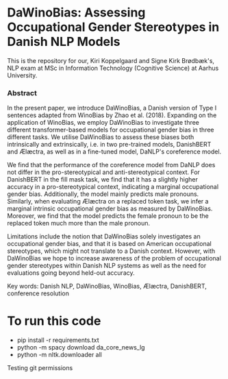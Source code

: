# DaWinoBias: Assessing Occupational Gender Stereotypes in Danish NLP Models

This is the repository for our, Kiri Koppelgaard and Signe Kirk Brødbæk's, NLP exam at MSc in Information Technology (Cognitive Science) at Aarhus University. 

### Abstract
In the present paper, we introduce DaWinoBias, a Danish version of Type I sentences adapted from WinoBias by Zhao et al. (2018). Expanding on the application of WinoBias, we employ DaWinoBias to investigate three different transformer-based models for occupational gender bias in three different tasks. We utilise DaWinoBias to assess these biases both intrinsically and extrinsically, i.e. in two pre-trained models, DanishBERT and Ælæctra, as well as in a fine-tuned model, DaNLP's coreference model. 

We find that the performance of the coreference model from DaNLP does not differ in the pro-stereotypical and anti-stereotypical context. For DanishBERT in the fill mask task, we find that it has a slightly higher accuracy in a pro-stereotypical context, indicating a marginal occupational gender bias. Additionally, the model mainly predicts male pronouns. Similarly, when evaluating Ælæctra on a replaced token task, we infer a marginal intrinsic occupational gender bias as measured by DaWinoBias. Moreover, we find that the model predicts the female pronoun to be the replaced token much more than the male pronoun. 

Limitations include the notion that DaWinoBias solely investigates an occupational gender bias, and that it is based on American occupational stereotypes, which might not translate to a Danish context. However, with DaWinoBias we hope to increase awareness of the problem of occupational gender stereotypes within Danish NLP systems as well as the need for evaluations going beyond held-out accuracy.

Key words: Danish NLP, DaWinoBias, WinoBias, Ælæctra, DanishBERT, conference resolution

# To run this code
* pip install -r requirements.txt
* python -m spacy download da_core_news_lg 
* python -m nltk.downloader all


Testing git permissions
